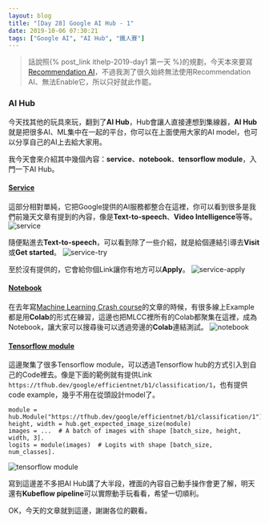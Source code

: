 ```yaml
---
layout: blog
title: "[Day 28] Google AI Hub - 1"
date: 2019-10-06 07:30:21
tags: ["Google AI", "AI Hub", "鐵人賽"]
---
```

> 話說照{% post_link ithelp-2019-day1 第一天 %}的規劃，今天本來要寫[Recommendation AI](https://cloud.google.com/recommendations)，不過我測了很久始終無法使用Recommendation AI、無法Enable它，所以只好就此作罷。

### AI Hub
今天找其他的玩具來玩，翻到了**AI Hub**，Hub會讓人直接連想到集線器，**AI Hub**就是把很多AI、ML集中在一起的平台，你可以在上面使用大家的AI model，也可以分享自己的AI上去給大家用。

我今天會來介紹其中幾個內容：**service**、**notebook**、**tensorflow module**，入門一下AI Hub。
<!-- more -->

#### [Service](https://aihub.cloud.google.com/u/0/s?category=service)
這部分相對單純，它把Google提供的AI服務都整合在這裡，你可以看到很多是我們前幾天文章有提到的內容，像是**Text-to-speech**、**Video Intelligence**等等。
![service](service.jpg)

隨便點進去**Text-to-speech**，可以看到除了一些介紹，就是給個連結引導去**Visit**或**Get started**。
![service-try](service-try.jpg)

至於沒有提供的，它會給你個Link讓你有地方可以**Apply**。
![service-apply](service-apply.jpg)

#### [Notebook](https://aihub.cloud.google.com/u/1/s?category=notebook)
在去年寫[Machine Learning Crash course](https://ithelp.ithome.com.tw/users/20103835/ironman/1806)的文章的時候，有很多線上Example都是用**Colab**的形式在練習，這邊也把MLCC裡所有的Colab都聚集在這裡，成為Notebook，讓大家可以搜尋後可以透過旁邊的**Colab**連結測試。
![notebook](notebook.jpg)

#### [Tensorflow module](https://aihub.cloud.google.com/u/1/s?category=tensorflow-module)
這邊聚集了很多Tensorflow module，可以透過Tensorflow hub的方式引入到自己的Code裡去。像是下面的範例就有提供Link `https://tfhub.dev/google/efficientnet/b1/classification/1`，也有提供code example，幾乎不用在從頭設計model了。
```golang
module = hub.Module("https://tfhub.dev/google/efficientnet/b1/classification/1")
height, width = hub.get_expected_image_size(module)
images = ...  # A batch of images with shape [batch_size, height, width, 3].
logits = module(images)  # Logits with shape [batch_size, num_classes].
```
![tensorflow module](tensorflow-module.jpg)

寫到這邊差不多把AI Hub講了大半段，裡面的內容自己動手操作會更了解，明天還有**Kubeflow pipeline**可以實際動手玩看看，希望一切順利。

OK，今天的文章就到這邊，謝謝各位的觀看。
